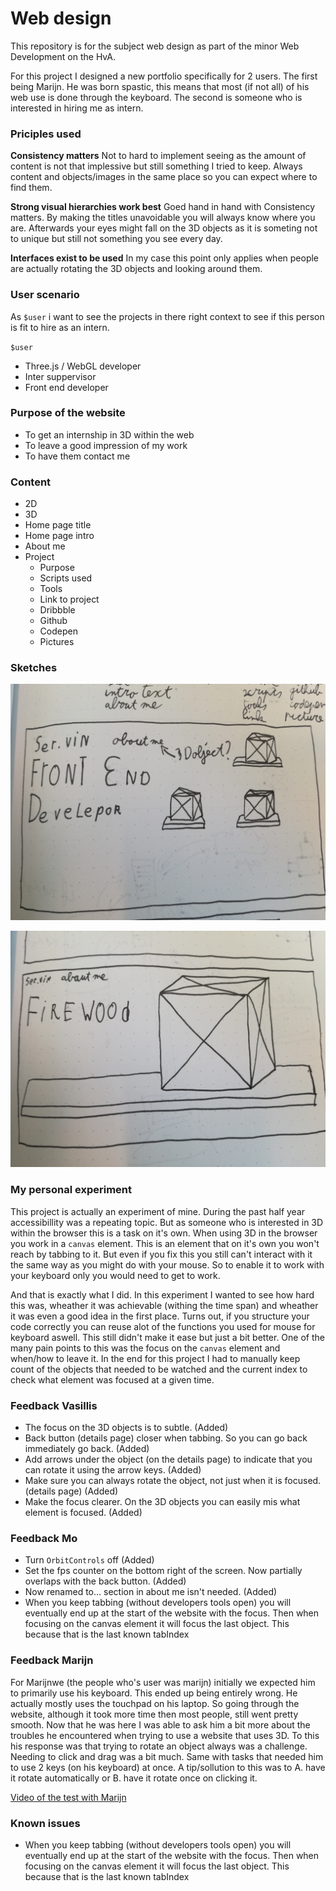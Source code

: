 # Web design

This repository is for the subject web design as part of the minor Web Development on the HvA.

For this project I designed a new portfolio specifically for 2 users. The first being Marijn. He was born spastic, this means that most (if not all) of his web use is done through the keyboard. The second is someone who is interested in hiring me as intern.

### Priciples used

**Consistency matters**
Not to hard to implement seeing as the amount of content is not that implessive but still something I tried to keep. Always content and objects/images in the same place so you can expect where to find them.

**Strong visual hierarchies work best**
Goed hand in hand with Consistency matters. By making the titles unavoidable you will always know where you are. Afterwards your eyes might fall on the 3D objects as it is someting not to unique but still not something you see every day.

**Interfaces exist to be used**
In my case this point only applies when people are actually rotating the 3D objects and looking around them.

### User scenario

As `$user` i want to see the projects in there right context to see if this person is fit to hire as an intern.

`$user`

- Three.js / WebGL developer
- Inter suppervisor
- Front end developer

### Purpose of the website

- To get an internship in 3D within the web
- To leave a good impression of my work
- To have them contact me

### Content

- 2D
- 3D
- Home page title
- Home page intro
- About me
- Project
	- Purpose
	- Scripts used
	- Tools
	- Link to project
	- Dribbble
	- Github
	- Codepen
	- Pictures

### Sketches

![]( ./markdown-images/1.jpg )

![]( ./markdown-images/2.jpg )

### My personal experiment

This project is actually an experiment of mine. During the past half year accessibillity was a repeating topic. But as someone who is interested in 3D within the browser this is a task on it's own. When using 3D in the browser you work in a `canvas` element. This is an element that on it's own you won't reach by tabbing to it. But even if you fix this you still can't interact with it the same way as you might do with your mouse. So to enable it to work with your keyboard only you would need to get to work.

And that is exactly what I did. In this experiment I wanted to see how hard this was, wheather it was achievable (withing the time span) and wheather it was even a good idea in the first place. Turns out, if you structure your code correctly you can reuse alot of the functions you used for mouse for keyboard aswell. This still didn't make it ease but just a bit better. One of the many pain points to this was the focus on the `canvas` element and when/how to leave it. In the end for this project I had to manually keep count of the objects that needed to be watched and the current index to check what element was focused at a given time.

### Feedback Vasillis

- The focus on the 3D objects is to subtle. (Added)
- Back button (details page) closer when tabbing. So you can go back immediately go back. (Added)
- Add arrows under the object (on the details page) to indicate that you can rotate it using the arrow keys. (Added)
- Make sure you can always rotate the object, not just when it is focused. (details page) (Added)
- Make the focus clearer. On the 3D objects you can easily mis what element is focused. (Added)

### Feedback Mo

- Turn `OrbitControls` off (Added)
- Set the fps counter on the bottom right of the screen. Now partially overlaps with the back button. (Added)
- Now renamed to... section in about me isn't needed. (Added)
- When you keep tabbing (without developers tools open) you will eventually end up at the start of the website with the focus. Then when focusing on the canvas element it will focus the last object. This because that is the last known tabIndex

### Feedback Marijn

For Marijnwe (the people who's user was marijn) initially we expected him to primarily use his keyboard. This ended up being entirely wrong. He actually mostly uses the touchpad on his laptop. So going through the website, although it took more time then most people, still went pretty smooth. Now that he was here I was able to ask him a bit more about the troubles he encountered when trying to use a website that uses 3D. To this his response was that trying to rotate an object always was a challenge. Needing to click and drag was a bit much. Same with tasks that needed him to use 2 keys (on his keyboard) at once. A tip/sollution to this was to A. have it rotate automatically or B. have it rotate once on clicking it.

[Video of the test with Marijn]

[Video of the test with Marijn]: https://www.youtube.com/watch?v=4htr2Zfk7sU

### Known issues

- When you keep tabbing (without developers tools open) you will eventually end up at the start of the website with the focus. Then when focusing on the canvas element it will focus the last object. This because that is the last known tabIndex

